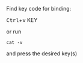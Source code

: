 Find key code for binding:

<kbd>Ctrl</kbd>+<kbd>v</kbd> KEY

or run

    cat -v

and press the desired key(s)
